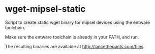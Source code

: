 wget-mipsel-static
==================

Script to create static wget binary for mipsel devices using the entware toolchain.

Make sure the entware toolchain is already in your PATH, and run.

The resulting binaries are available at http://lancethepants.com/files
